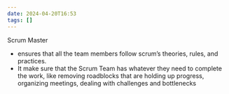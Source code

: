 ```yaml
---
date: 2024-04-20T16:53
tags: []
---
```

Scrum Master 
- ensures that all the team members follow scrum’s theories, rules, and practices. 
- It make sure that the Scrum Team has whatever they need to complete the work, like removing roadblocks that are holding up progress, organizing meetings, dealing with challenges and bottlenecks